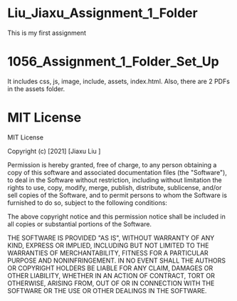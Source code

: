 # Liu_Jiaxu_Assignment_1_Folder
This is my first assignment 

# 1056_Assignment_1_Folder_Set_Up
It includes css, js, image, include, assets, index.html. Also, there are 2 PDFs in the assets folder.

# MIT License

MIT License

Copyright (c) [2021] [Jiaxu Liu ]

Permission is hereby granted, free of charge, to any person obtaining a copy of this software and associated documentation files (the "Software"), to deal in the Software without restriction, including without limitation the rights to use, copy, modify, merge, publish, distribute, sublicense, and/or sell copies of the Software, and to permit persons to whom the Software is furnished to do so, subject to the following conditions:

The above copyright notice and this permission notice shall be included in all copies or substantial portions of the Software.

THE SOFTWARE IS PROVIDED "AS IS", WITHOUT WARRANTY OF ANY KIND, EXPRESS OR IMPLIED, INCLUDING BUT NOT LIMITED TO THE WARRANTIES OF MERCHANTABILITY, FITNESS FOR A PARTICULAR PURPOSE AND NONINFRINGEMENT. IN NO EVENT SHALL THE AUTHORS OR COPYRIGHT HOLDERS BE LIABLE FOR ANY CLAIM, DAMAGES OR OTHER LIABILITY, WHETHER IN AN ACTION OF CONTRACT, TORT OR OTHERWISE, ARISING FROM, OUT OF OR IN CONNECTION WITH THE SOFTWARE OR THE USE OR OTHER DEALINGS IN THE SOFTWARE.
